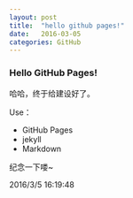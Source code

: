```yaml
---
layout: post
title:  "hello github pages!"
date:   2016-03-05 
categories: GitHub
---
```




### Hello GitHub Pages! ###
哈哈，终于给建设好了。

Use：

- GitHub Pages
- jekyll
- Markdown

纪念一下喽~

2016/3/5 16:19:48 
